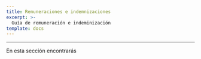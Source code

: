 ```yaml
---
title: Remuneraciones e indemnizaciones
excerpt: >-
  Guía de remuneración e indeminización
template: docs
---
```


-----

En esta sección encontrarás
